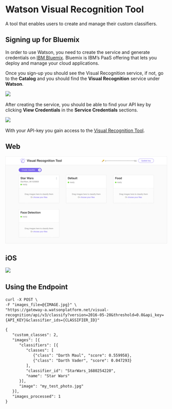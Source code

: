 # Watson Visual Recognition Tool
A tool that enables users to create and manage their custom classifiers.

## Signing up for Bluemix
In order to use Watson, you need to create the service and generate credentials on [IBM Bluemix](https://console.ng.bluemix.net/catalog/services/visual-recognition/). Bluemix is IBM’s PaaS offering that lets you deploy and manage your cloud applications.

Once you sign-up you should see the Visual Recognition service, if not, go to the **Catalog** and you should find the **Visual Recognition** service under **Watson**.

![](https://cdn-images-1.medium.com/max/1600/1*3rnUw8XecCo2hEEsXGEUCA.png)

After creating the service, you should be able to find your API key by clicking **View Credentials** in the **Service Credentials** sections.

![](https://cdn-images-1.medium.com/max/1600/1*cvTfSHSTNfr4wxYY3tYcrA.png)

With your API-key you gain access to the [Visual Recognition Tool](http://visual-recognition-tooling.mybluemix.net/).

## Web
![](screenshots/web.png)

## iOS
![](screenshots/ios.png)

## Using the Endpoint
```
curl -X POST \
-F "images_file=@{IMAGE.jpg}" \
"https://gateway-a.watsonplatform.net/visual-recognition/api/v3/classify?version=2016-05-20&threshold=0.0&api_key={API_KEY}&classifier_ids={CLASSIFIER_ID}"
```


```
{
   "custom_classes": 2,
   "images": [{
      "classifiers": [{
         "classes": [
            {"class": "Darth Maul", "score": 0.559958},
            {"class": "Darth Vader", "score": 0.047293}
         ],
         "classifier_id": "StarWars_1680254220",
         "name": "Star Wars"
      }],
      "image": "my_test_photo.jpg"
   }],
   "images_processed": 1
}
```
